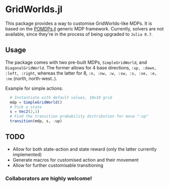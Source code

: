# GridWorlds.jl

This package provides a way to customise GridWorlds-like MDPs. It is based on the [POMDPs.jl](https://github.com/JuliaPOMDP/POMDPs.jl) generic MDP framework.
Currently, solvers are not available, since they're in the process of being upgraded to `Julia 0.7`.

## Usage

The package comes with two pre-built MDPs, `SimpleGridWorld`, and `DiagonalGridWorld`. The former allows for 4 base directions, `:up, :down, :left, :right`, whereas the latter for 8, `:n, :nw, :w, :sw, :s, :se, :e, :ne` (north, north-west..).

Example for simple actions:
```julia
  # Instantiate with default values, 10x10 grid
  mdp = SimpleGridWorld() 
  # Pick a state
  s = Vec2(2,1)
  # Find the transition probability distribution for move ":up"
  transition(mdp, s, :up)
```

## TODO
- Allow for both state-action and state reward (only the latter currently implemented)
- Generate macros for customised action and their movement
- Allow for further customisable transitioning

### Collaborators are highly welcome!
